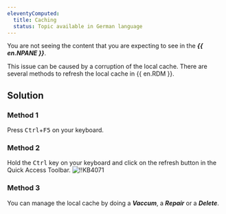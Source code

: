 ```yaml
---
eleventyComputed:
  title: Caching
  status: Topic available in German language
---
```

You are not seeing the content that you are expecting to see in the ***{{ en.NPANE }}***.

This issue can be caused by a corruption of the local cache. There are several methods to refresh the local cache in {{ en.RDM }}.
## Solution
### Method 1
Press <kbd>Ctrl</kbd>+<kbd>F5</kbd> on your keyboard.
### Method 2
Hold the <kbd>Ctrl</kbd> key on your keyboard and click on the refresh button in the Quick Access Toolbar.
![!!KB4071](https://cdnweb.devolutions.net/docs/docs_en_kb_KB4071.png)
### Method 3
You can manage the local cache by doing a ***Vaccum***, a ***Repair*** or a ***Delete***.
